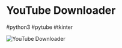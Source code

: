 # YouTube Downloader


#python3
#pytube
#tkinter

![YouTube Downloader](https://user-images.githubusercontent.com/51027125/102238209-80a69600-3f1b-11eb-960a-9904f7880c85.png)
